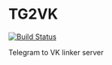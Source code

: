 # TG2VK
[![Build Status](https://travis-ci.org/alebabai/TG2VK-Server.svg?branch=master)](https://travis-ci.org/alebabai/TG2VK-Server)  

Telegram to VK linker server
